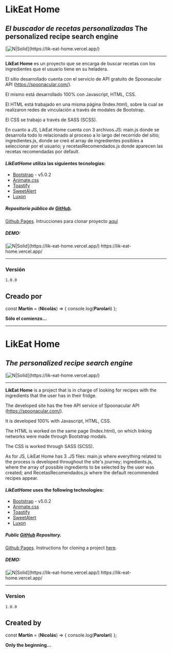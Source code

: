# LikEat Home
## _El buscador de recetas personalizadas_ The    personalized    recipe    search    engine

[![N|Solid](https://firebasestorage.googleapis.com/v0/b/likeathome-e3935.appspot.com/o/likeat%20home.png?alt=media&token=ba43912c-7a77-4257-8dbd-4817fcd8d9a3&_gl=1*1ud3i0e*_ga*MTczMTk5NTc2MC4xNjg0OTcyNTUw*_ga_CW55HF8NVT*MTY4NjAwNTA3NC4xNi4xLjE2ODYwMDUzNTUuMC4wLjA.)](https://lik-eat-home.vercel.app/)

-------------------------------------------------------------------------------------

**LikEat Home** es un proyecto que se encarga de buscar recetas con los ingredientes que el usuario tiene en su heladera.

El sitio desarrollado cuenta con el servicio de API gratuito de Spoonacular API (https://spoonacular.com/).

El mismo está desarrollado 100% con Javascript, HTML, CSS.

El HTML está trabajado en una misma página (Index.html), sobre la cual se realizaron redes de vinculación a través de modales de Bootstrap.

El CSS se trabajo a través de SASS (SCSS).

En cuanto a JS, LikEat Home cuenta con 3 archivos.JS: main.js donde se desarrolla todo lo relacionado al proceso a lo largo del recorrido del sitio; ingredientes.js, donde se creó el array de ingredientes posibles a seleccionar por el usuario; y recetasRecomendados.js donde aparecen las recetas recomendadas por default.

#### _**LikEatHome**_ utiliza las siguientes tecnologías:
- [Bootstrap](https://getbootstrap.com/docs/5.0/getting-started/introduction/) - v5.0.2
- [Animate.css](https://animate.style/)
- [Toastify](https://apvarun.github.io/toastify-js/)
- [SweetAlert](https://sweetalert2.github.io/)
- [Luxon](https://moment.github.io/luxon/)

##### Repositorio público de [GitHub](https://github.com/mnparolari/likEatHome).
[Github Pages](https://mnparolari.github.io/comoencasa/).
Intrucciones para clonar proyecto [aquí](https://docs.github.com/es/repositories/creating-and-managing-repositories/cloning-a-repository)

##### DEMO: 
[![N|Solid](https://firebasestorage.googleapis.com/v0/b/likeathome-e3935.appspot.com/o/LikEatHome.jpg?alt=media&token=a7c639d1-8198-4a5e-8b6f-67177a0c5999&_gl=1*1x2zclp*_ga*MTczMTk5NTc2MC4xNjg0OTcyNTUw*_ga_CW55HF8NVT*MTY4NjAwNTA3NC4xNi4xLjE2ODYwMDY1NTIuMC4wLjA.)](https://lik-eat-home.vercel.app/)
https://lik-eat-home.vercel.app/

-------------------------

### Versión

```sh
1.0.0
```

## Creado por 

const **Martín** = (**Nicolás**) => {
    console.log(**Parolari**)
};

**Sólo el comienzo...**

-------------------------------------------------------------------------------------
# LikEat Home
## _The    personalized    recipe    search    engine_ 

[![N|Solid](https://firebasestorage.googleapis.com/v0/b/likeathome-e3935.appspot.com/o/likeat%20home.png?alt=media&token=ba43912c-7a77-4257-8dbd-4817fcd8d9a3&_gl=1*1ud3i0e*_ga*MTczMTk5NTc2MC4xNjg0OTcyNTUw*_ga_CW55HF8NVT*MTY4NjAwNTA3NC4xNi4xLjE2ODYwMDUzNTUuMC4wLjA.)](https://lik-eat-home.vercel.app/)

-------------------------------------------------------------------------------------

**LikEat Home** is a project that is in charge of looking for recipes with the ingredients that the user has in their fridge.

The developed site has the free API service of Spoonacular API (https://spoonacular.com/).

It is developed 100% with Javascript, HTML, CSS.

The HTML is worked on the same page (Index.html), on which linking networks were made through Bootstrap modals.

The CSS is worked through SASS (SCSS).

As for JS, LikEat Home has 3 .JS files: main.js where everything related to the process is developed throughout the site's journey; ingredients.js, where the array of possible ingredients to be selected by the user was created; and RecetasRecomendados.js where the default recommended recipes appear.

#### _**LikEatHome**_ uses the following technologies:
- [Bootstrap](https://getbootstrap.com/docs/5.0/getting-started/introduction/) - v5.0.2
- [Animate.css](https://animate.style/)
- [Toastify](https://apvarun.github.io/toastify-js/)
- [SweetAlert](https://sweetalert2.github.io/)
- [Luxon](https://moment.github.io/luxon/)

##### Public [GitHub](https://github.com/mnparolari/likEatHome) Repository.
[Github Pages](https://mnparolari.github.io/comoencasa/).
Instructions for cloning a project [here](https://docs.github.com/es/repositories/creating-and-managing-repositories/cloning-a-repository).

##### DEMO: 
[![N|Solid](https://firebasestorage.googleapis.com/v0/b/likeathome-e3935.appspot.com/o/LikEatHome.jpg?alt=media&token=a7c639d1-8198-4a5e-8b6f-67177a0c5999&_gl=1*1x2zclp*_ga*MTczMTk5NTc2MC4xNjg0OTcyNTUw*_ga_CW55HF8NVT*MTY4NjAwNTA3NC4xNi4xLjE2ODYwMDY1NTIuMC4wLjA.)](https://lik-eat-home.vercel.app/)
https://lik-eat-home.vercel.app/



-------------------------

### Version

```sh
1.0.0
```

## Created by

const **Martín** = (**Nicolás**) => {
    console.log(**Parolari**)
};

**Only the beginning...**

